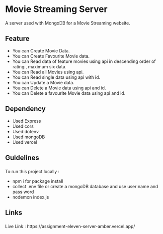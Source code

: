 # Movie Streaming Server

A server used with MongoDB for a Movie Streaming website.

## Feature

- You can Create Movie Data.
- You can Create Favourite Movie data.
- You can Read data of feature movies using api in descending order of rating , maximum six data.
- You can Read all Movies using api.
- You can Read single data using api with id.
- You can Update a Movie data.
- You can Delete a Movie data using api and id.
- You can Delete a favourite Movie data using api and id.

## Dependency 

- Used Express
- Used cors
- Used dotenv
- Used mongoDB 
- Used vercel

<h2 align="left">Guidelines</h2>

###

<p align="left">To run this project locally  : </p> 

- npm i for package install<br>
- collect .env file or create a mongoDB database and use user name and pass word <br>
- nodemon index.js

###

<h2 align="left">Links</h2>

###

<p align="left">Live Link : https://assignment-eleven-server-amber.vercel.app/</p>

###
